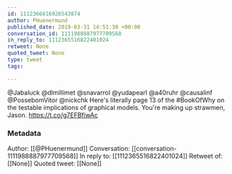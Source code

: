 ```yaml
---
id: 1112366816926543874
author: PHuenermund
published_date: 2019-03-31 14:51:30 +00:00
conversation_id: 1111988887977709568
in_reply_to: 1112365516822401024
retweet: None
quoted_tweet: None
type: tweet
tags:

---
```


@Jabaluck @dlmillimet @snavarrol @yudapearl @a40ruhr @causalinf @PossebomVitor @nickchk Here's literally page 13 of the #BookOfWhy on the testable implications of graphical models. You're making up strawmen, Jason. https://t.co/g7EFBfiwAc

### Metadata

Author: [[@PHuenermund]]
Conversation: [[conversation-1111988887977709568]]
In reply to: [[1112365516822401024]]
Retweet of: [[None]]
Quoted tweet: [[None]]
